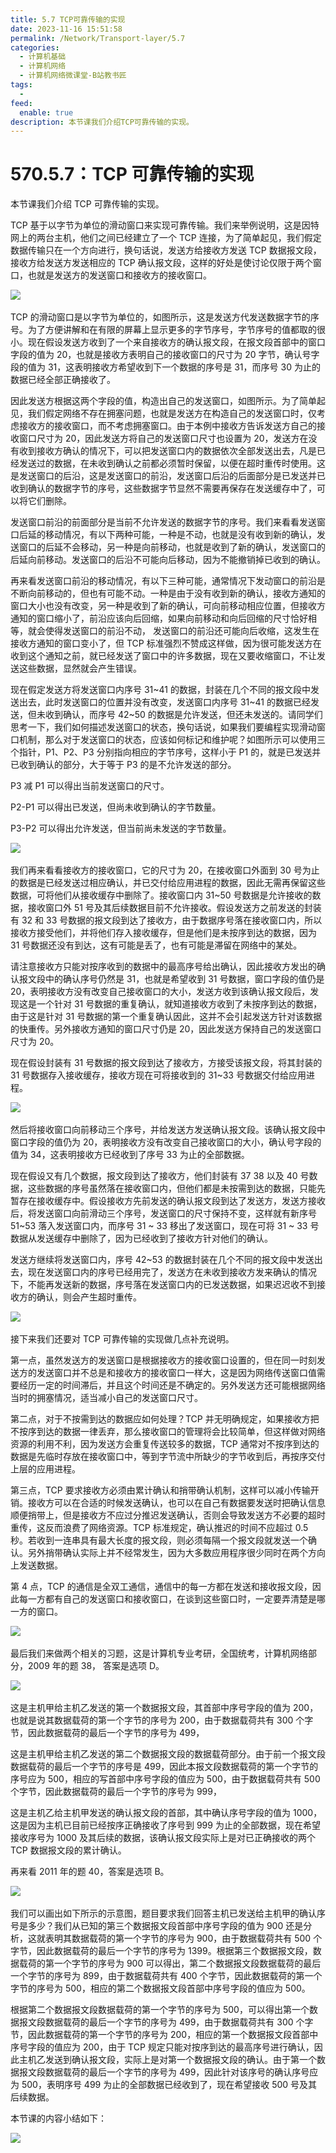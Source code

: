 ```yaml
---
title: 5.7 TCP可靠传输的实现
date: 2023-11-16 15:51:58
permalink: /Network/Transport-layer/5.7
categories:
  - 计算机基础
  - 计算机网络
  - 计算机网络微课堂-B站教书匠
tags:
  - 
feed:
  enable: true
description: 本节课我们介绍TCP可靠传输的实现。
---
```



# 570.5.7：TCP 可靠传输的实现

本节课我们介绍 TCP 可靠传输的实现。

<!-- more -->


TCP 基于以字节为单位的滑动窗口来实现可靠传输。我们来举例说明，这是因特网上的两台主机，他们之间已经建立了一个 TCP 连接，为了简单起见，我们假定数据传输只在一个方向进行，换句话说，发送方给接收方发送 TCP 数据报文段，接收方给发送方发送相应的 TCP 确认报文段，这样的好处是使讨论仅限于两个窗口，也就是发送方的发送窗口和接收方的接收窗口。

​![](https://image.peterjxl.com/blog/image-20211219114629-eieteli.png)​

TCP 的滑动窗口是以字节为单位的，如图所示，这是发送方代发送数据字节的序号。为了方便讲解和在有限的屏幕上显示更多的字节序号，字节序号的值都取的很小。现在假设发送方收到了一个来自接收方的确认报文段，在报文段首部中的窗口字段的值为 20，也就是接收方表明自己的接收窗口的尺寸为 20 字节，确认号字段的值为 31，这表明接收方希望收到下一个数据的序号是 31，而序号 30 为止的数据已经全部正确接收了。

因此发送方根据这两个字段的值，构造出自己的发送窗口，如图所示。为了简单起见，我们假定网络不存在拥塞问题，也就是发送方在构造自己的发送窗口时，仅考虑接收方的接收窗口，而不考虑拥塞窗口。由于本例中接收方告诉发送方自己的接收窗口尺寸为 20，因此发送方将自己的发送窗口尺寸也设置为 20，发送方在没有收到接收方确认的情况下，可以把发送窗口内的数据依次全部发送出去，凡是已经发送过的数据，在未收到确认之前都必须暂时保留，以便在超时重传时使用。这是发送窗口的后沿，这是发送窗口的前沿，发送窗口后沿的后面部分是已发送并已收到确认的数据字节的序号，这些数据字节显然不需要再保存在发送缓存中了，可以将它们删除。

发送窗口前沿的前面部分是当前不允许发送的数据字节的序号。我们来看看发送窗口后延的移动情况，有以下两种可能，一种是不动，也就是没有收到新的确认，发送窗口的后延不会移动，另一种是向前移动，也就是收到了新的确认，发送窗口的后延向前移动。发送窗口的后沿不可能向后移动，因为不能撤销掉已收到的确认。

再来看发送窗口前沿的移动情况，有以下三种可能，通常情况下发动窗口的前沿是不断向前移动的，但也有可能不动。一种是由于没有收到新的确认，接收方通知的窗口大小也没有改变，另一种是收到了新的确认，可向前移动相应位置，但接收方通知的窗口缩小了，前沿应该向后回缩，如果向前移动和向后回缩的尺寸恰好相等，就会使得发送窗口的前沿不动，
发送窗口的前沿还可能向后收缩，这发生在接收方通知的窗口变小了，但 TCP 标准强烈不赞成这样做，因为很可能发送方在收到这个通知之前，就已经发送了窗口中的许多数据，现在又要收缩窗口，不让发送这些数据，显然就会产生错误。

现在假定发送方将发送窗口内序号 31\~41 的数据，封装在几个不同的报文段中发送出去，此时发送窗口的位置并没有改变，发送窗口内序号 31\~41 的数据已经发送，但未收到确认，而序号 42~50 的数据是允许发送，但还未发送的。请同学们思考一下，我们如何描述发送窗口的状态，换句话说，如果我们要编程实现滑动窗口机制，那么对于发送窗口的状态，应该如何标记和维护呢？如图所示可以使用三个指针，P1、P2、P3 分别指向相应的字节序号，这样小于 P1 的，就是已发送并已收到确认的部分，大于等于 P3 的是不允许发送的部分。

P3 减 P1 可以得出当前发送窗口的尺寸。

P2-P1 可以得出已发送，但尚未收到确认的字节数量。

P3-P2 可以得出允许发送，但当前尚未发送的字节数量。

​![](https://image.peterjxl.com/blog/image-20211219114829-7nm4en6.png)​

我们再来看看接收方的接收窗口，它的尺寸为 20，在接收窗口外面到 30 号为止的数据是已经发送过相应确认，并已交付给应用进程的数据，因此无需再保留这些数据，可将他们从接收缓存中删除了。接收窗口内 31\~50 号数据是允许接收的数据，接收窗口外 51 号及其后续数据目前不允许接收。假设发送方之前发送的封装有 32 和 33 号数据的报文段到达了接收方，由于数据序号落在接收窗口内，所以接收方接受他们，并将他们存入接收缓存，但是他们是未按序到达的数据，因为 31 号数据还没有到达，这有可能是丢了，也有可能是滞留在网络中的某处。

请注意接收方只能对按序收到的数据中的最高序号给出确认，因此接收方发出的确认报文段中的确认序号仍然是 31，也就是希望收到 31 号数据，窗口字段的值仍是 20，表明接收方没有改变自己接收窗口的大小，发送方收到该确认报文段后，发现这是一个针对 31 号数据的重复确认，就知道接收方收到了未按序到达的数据，由于这是针对 31 号数据的第一个重复确认因此，这并不会引起发送方针对该数据的快重传。另外接收方通知的窗口尺寸仍是 20，因此发送方保持自己的发送窗口尺寸为 20。

现在假设封装有 31 号数据的报文段到达了接收方，方接受该报文段，将其封装的 31 号数据存入接收缓存，接收方现在可将接收到的 31~33 号数据交付给应用进程。

​![](https://image.peterjxl.com/blog/image-20211219115042-6ow05l2.png)​

然后将接收窗口向前移动三个序号，并给发送方发送确认报文段。该确认报文段中窗口字段的值仍为 20，表明接收方没有改变自己接收窗口的大小，确认号字段的值为 34，这表明接收方已经收到了序号 33 为止的全部数据。

现在假设又有几个数据，报文段到达了接收方，他们封装有 37 38 以及 40 号数据，这些数据的序号虽然落在接收窗口内，但他们都是未按需到达的数据，只能先暂存在接收缓存中。假设接收方先前发送的确认报文段到达了发送方，发送方接收后，将发送窗口向前滑动三个序号，发送窗口的尺寸保持不变，这样就有新序号 51~53 落入发送窗口内，而序号 31 ~ 33 移出了发送窗口，现在可将 31 ~ 33 号数据从发送缓存中删除了，因为已经收到了接收方针对他们的确认。

发送方继续将发送窗口内，序号 42~53 的数据封装在几个不同的报文段中发送出去，现在发送窗口内的序号已经用完了，发送方在未收到接收方发来确认的情况下，不能再发送新的数据，序号落在发送窗口内的已发送数据，如果迟迟收不到接收方的确认，则会产生超时重传。

​![](https://image.peterjxl.com/blog/image-20211219115220-zpg3p6z.png)​

接下来我们还要对 TCP 可靠传输的实现做几点补充说明。

第一点，虽然发送方的发送窗口是根据接收方的接收窗口设置的，但在同一时刻发送方的发送窗口并不总是和接收方的接收窗口一样大，这是因为网络传送窗口值需要经历一定的时间滞后，并且这个时间还是不确定的。另外发送方还可能根据网络当时的拥塞情况，适当减小自己的发送窗口尺寸。

第二点，对于不按需到达的数据应如何处理？TCP 并无明确规定，如果接收方把不按序到达的数据一律丢弃，那么接收窗口的管理将会比较简单，但这样做对网络资源的利用不利，因为发送方会重复传送较多的数据，TCP 通常对不按序到达的数据是先临时存放在接收窗口中，等到字节流中所缺少的字节收到后，再按序交付上层的应用进程。

第三点，TCP 要求接收方必须由累计确认和捎带确认机制，这样可以减小传输开销。接收方可以在合适的时候发送确认，也可以在自己有数据要发送时把确认信息顺便捎带上，但是接收方不应过分推迟发送确认，否则会导致发送方不必要的超时重传，这反而浪费了网络资源。TCP 标准规定，确认推迟的时间不应超过 0.5 秒。若收到一连串具有最大长度的报文段，则必须每隔一个报文段就发送一个确认。另外捎带确认实际上并不经常发生，因为大多数应用程序很少同时在两个方向上发送数据。

第 4 点，TCP 的通信是全双工通信，通信中的每一方都在发送和接收报文段，因此每一方都有自己的发送窗口和接收窗口，在谈到这些窗口时，一定要弄清楚是哪一方的窗口。

​![](https://image.peterjxl.com/blog/image-20211219115442-ir2ag4b.png)​

最后我们来做两个相关的习题，这是计算机专业考研，全国统考，计算机网络部分，2009 年的题 38， 答案是选项 D。

​![](https://image.peterjxl.com/blog/image-20211219115626-s3lgd63.png)​

这是主机甲给主机乙发送的第一个数据报文段，其首部中序号字段的值为 200，也就是说其数据载荷的第一个字节的序号为 200，由于数据载荷共有 300 个字节，因此数据载荷的最后一个字节的序号为 499，

这是主机甲给主机乙发送的第二个数据报文段的数据载荷部分。由于前一个报文段数据载荷的最后一个字节的序号是 499，因此本报文段数据载荷的第一个字节的序号应为 500，相应的写首部中序号字段的值应为 500，由于数据载荷共有 500 个字节，因此数据载荷的最后一个字节的序号为 999，

这是主机乙给主机甲发送的确认报文段的首部，其中确认序号字段的值为 1000，这是因为主机已目前已经按序正确接收了序号到 999 为止的全部数据，现在希望接收序号为 1000 及其后续的数据，该确认报文段实际上是对已正确接收的两个 TCP 数据报文段的累计确认。

再来看 2011 年的题 40，答案是选项 B。

​![](https://image.peterjxl.com/blog/image-20211219145324-07avopw.png)​

我们可以画出如下所示的示意图，题目要求我们回答主机已发送给主机甲的确认序号是多少？我们从已知的第三个数据报文段首部中序号字段的值为 900 还是分析，这就表明其数据载荷的第一个字节的序号为 900，由于数据载荷共有 500 个字节，因此数据载荷的最后一个字节的序号为 1399。根据第三个数据报文段，数据载荷的第一个字节的序号为 900 可以得出，第二个数据报文段数据载荷的最后一个字节的序号为 899，由于数据载荷共有 400 个字节，因此数据载荷的第一个字节的序号为 500，相应的第二个数据报文段首部中序号字段的值应为 500。

根据第二个数据报文段数据载荷的第一个字节的序号为 500，可以得出第一个数据报文段数据载荷的最后一个字节的序号为 499，由于数据载荷共有 300 个字节，因此数据载荷的第一个字节的序号为 200，相应的第一个数据报文段首部中序号字段的值应为 200，由于 TCP 规定只能对按序到达的最高序号进行确认，因此主机乙发送到确认报文段，实际上是对第一个数据报文段的确认。由于第一个数据报文段数据载荷的最后一个字节的序号为 499，因此针对该序号的确认序号应为 500，表明序号 499 为止的全部数据已经收到了，现在希望接收 500 号及其后续数据。

本节课的内容小结如下：

​![](https://image.peterjxl.com/blog/image-20211219145413-b9w3ijw.png)​

‍
